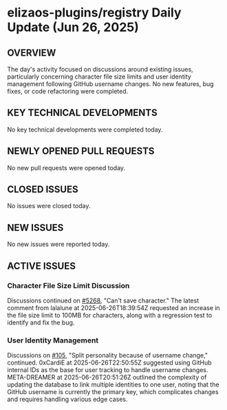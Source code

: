 # elizaos-plugins/registry Daily Update (Jun 26, 2025)
## OVERVIEW 
The day's activity focused on discussions around existing issues, particularly concerning character file size limits and user identity management following GitHub username changes. No new features, bug fixes, or code refactoring were completed.

## KEY TECHNICAL DEVELOPMENTS
No key technical developments were completed today.

## NEWLY OPENED PULL REQUESTS
No new pull requests were opened today.

## CLOSED ISSUES
No issues were closed today.

## NEW ISSUES
No new issues were reported today.

## ACTIVE ISSUES
### Character File Size Limit Discussion
Discussions continued on [#5268](https://github.com/elizaos-plugins/registry/issues/5268), "Can't save character." The latest comment from lalalune at 2025-06-26T18:39:54Z requested an increase in the file size limit to 100MB for characters, along with a regression test to identify and fix the bug.

### User Identity Management
Discussions on [#105](https://github.com/elizaos-plugins/registry/issues/105), "Split personality because of username change," continued. 0xCardiE at 2025-06-26T22:50:55Z suggested using GitHub internal IDs as the base for user tracking to handle username changes. META-DREAMER at 2025-06-26T20:51:26Z outlined the complexity of updating the database to link multiple identities to one user, noting that the GitHub username is currently the primary key, which complicates changes and requires handling various edge cases.